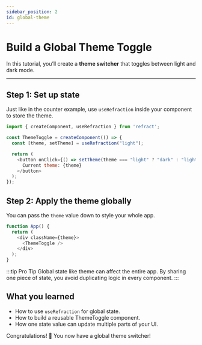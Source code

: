 ```yaml
---
sidebar_position: 2
id: global-theme
---
```


# Build a Global Theme Toggle

In this tutorial, you’ll create a **theme switcher** that toggles between light and dark mode.

---

## Step 1: Set up state

Just like in the counter example, use `useRefraction` inside your component to store the theme.

```js
import { createComponent, useRefraction } from 'refract';

const ThemeToggle = createComponent(() => {
  const [theme, setTheme] = useRefraction("light");

  return (
    <button onClick={() => setTheme(theme === "light" ? "dark" : "light")}>
      Current theme: {theme}
    </button>
  );
});
```

## Step 2: Apply the theme globally

You can pass the `theme` value down to style your whole app.

```js
function App() {
  return (
    <div className={theme}>
      <ThemeToggle />
    </div>
  );
}
```

:::tip Pro Tip
Global state like theme can affect the entire app.
By sharing one piece of state, you avoid duplicating logic in every component.
:::

## What you learned

- How to use `useRefraction` for global state.
- How to build a reusable ThemeToggle component.
- How one state value can update multiple parts of your UI.

Congratulations! 🥳 You now have a global theme switcher!
